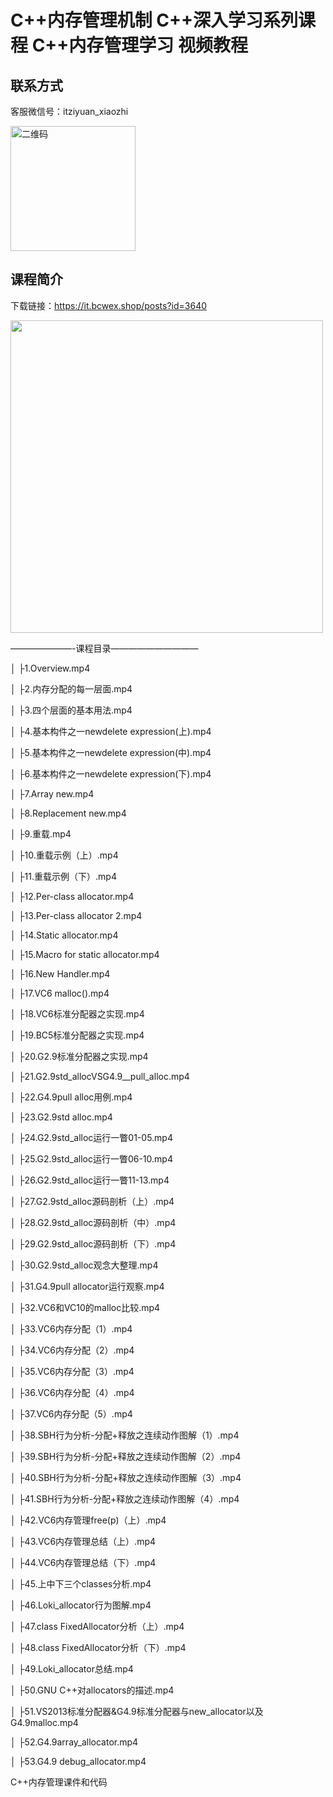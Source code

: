 # C++内存管理机制 C++深入学习系列课程 C++内存管理学习 视频教程

## 联系方式

客服微信号：itziyuan_xiaozhi

<img src="https://ziyuanyun.oss-cn-guangzhou.aliyuncs.com/common/20240614073449/666b82192834a.jpg" width="200" height="200" alt="二维码">

## 课程简介

下载链接：https://it.bcwex.shop/posts?id=3640

<img src="https://ziyuanyun.oss-cn-guangzhou.aliyuncs.com/yun/20240515185244/664493fccc51c.jpg" width="500" alt="">

  

 ———————-课程目录——————————

 │ ├1.Overview.mp4

 │ ├2.内存分配的每一层面.mp4

 │ ├3.四个层面的基本用法.mp4

 │ ├4.基本构件之一newdelete expression(上).mp4

 │ ├5.基本构件之一newdelete expression(中).mp4

 │ ├6.基本构件之一newdelete expression(下).mp4

 │ ├7.Array new.mp4

 │ ├8.Replacement new.mp4

 │ ├9.重载.mp4

 │ ├10.重载示例（上）.mp4

 │ ├11.重载示例（下）.mp4

 │ ├12.Per-class allocator.mp4

 │ ├13.Per-class allocator 2.mp4

 │ ├14.Static allocator.mp4

 │ ├15.Macro for static allocator.mp4

 │ ├16.New Handler.mp4

 │ ├17.VC6 malloc().mp4

 │ ├18.VC6标准分配器之实现.mp4

 │ ├19.BC5标准分配器之实现.mp4

 │ ├20.G2.9标准分配器之实现.mp4

 │ ├21.G2.9std_allocVSG4.9__pull_alloc.mp4

 │ ├22.G4.9pull alloc用例.mp4

 │ ├23.G2.9std alloc.mp4

 │ ├24.G2.9std_alloc运行一瞥01-05.mp4

 │ ├25.G2.9std_alloc运行一瞥06-10.mp4

 │ ├26.G2.9std_alloc运行一瞥11-13.mp4

 │ ├27.G2.9std_alloc源码剖析（上）.mp4

 │ ├28.G2.9std_alloc源码剖析（中）.mp4

 │ ├29.G2.9std_alloc源码剖析（下）.mp4

 │ ├30.G2.9std_alloc观念大整理.mp4

 │ ├31.G4.9pull allocator运行观察.mp4

 │ ├32.VC6和VC10的malloc比较.mp4

 │ ├33.VC6内存分配（1）.mp4

 │ ├34.VC6内存分配（2）.mp4

 │ ├35.VC6内存分配（3）.mp4

 │ ├36.VC6内存分配（4）.mp4

 │ ├37.VC6内存分配（5）.mp4

 │ ├38.SBH行为分析-分配+释放之连续动作图解（1）.mp4

 │ ├39.SBH行为分析-分配+释放之连续动作图解（2）.mp4

 │ ├40.SBH行为分析-分配+释放之连续动作图解（3）.mp4

 │ ├41.SBH行为分析-分配+释放之连续动作图解（4）.mp4

 │ ├42.VC6内存管理free(p)（上）.mp4

 │ ├43.VC6内存管理总结（上）.mp4

 │ ├44.VC6内存管理总结（下）.mp4

 │ ├45.上中下三个classes分析.mp4

 │ ├46.Loki_allocator行为图解.mp4

 │ ├47.class FixedAllocator分析（上）.mp4

 │ ├48.class FixedAllocator分析（下）.mp4

 │ ├49.Loki_allocator总结.mp4

 │ ├50.GNU C++对allocators的描述.mp4

 │ ├51.VS2013标准分配器&amp;G4.9标准分配器与new_allocator以及G4.9malloc.mp4

 │ ├52.G4.9array_allocator.mp4

 │ ├53.G4.9 debug_allocator.mp4

 C++内存管理课件和代码

  